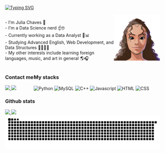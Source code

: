 [![Typing SVG](https://readme-typing-svg.herokuapp.com?font=Fira+Code&pause=1000&color=843EA1&width=435&lines=Hello!+Ol%C3%A1!+%EC%95%88%EB%85%95!++%F0%9F%91%8B;Hello!;Ol%C3%A1!+;%EC%95%88%EB%85%95!+;%F0%9F%91%8B)](https://git.io/typing-svg)

<img align="right" src="ezgif-3-ddb8331e7d.gif" alt="spider-lia" width="150" style="float: right;">
<p align="left">
 <br>
- I'm Julia Chaves 🫧 <br>
- I'm a Data Science nerd ☝️🤓<br> 
- Currently working as a Data Analyst 🥧📊<br>
- Studying Advanced English, Web Development, and Data Structures 👩🏽‍💻🧩<br>
- My other interests include learning foreign languages, music, and art in general 🌎🎧<br>

 <div style="display: flex; align-items: center; gap: 1px;">
  <div>
    <h3>Contact me</h3>
    <span>
      <a href="mailto:lialilinbox@gmail.com">
        <img src="https://img.shields.io/badge/-Gmail-%23333?style=for-the-badge&logo=gmail&logoColor=white" target="_blank">
      </a>
      <a href="https://www.linkedin.com/in/juliachavesdev" target="_blank">
        <img src="https://img.shields.io/badge/-LinkedIn-%230077B5?style=for-the-badge&logo=linkedin&logoColor=white" target="_blank">
      </a>
    </span>
  </div>
  <div>
    <h3>My stacks</h3>
    <span>
      <img align="center" alt="Python" height="30" width="40" src="https://cdn.jsdelivr.net/gh/devicons/devicon@latest/icons/python/python-original.svg">
      <img align="center" alt="MySQL" height="30" width="40" src="https://cdn.jsdelivr.net/gh/devicons/devicon@latest/icons/mysql/mysql-original.svg">
      <img align="center" alt="C++" height="30" width="40" src="https://cdn.jsdelivr.net/gh/devicons/devicon@latest/icons/cplusplus/cplusplus-original.svg">
      <img align="center" alt="Javascript" height="30" width="40" src="https://cdn.jsdelivr.net/gh/devicons/devicon@latest/icons/javascript/javascript-original.svg">
      <img align="center" alt="HTML" height="30" width="40" src="https://cdn.jsdelivr.net/gh/devicons/devicon@latest/icons/html5/html5-original.svg">
      <img align="center" alt="CSS" height="30" width="40" src="https://cdn.jsdelivr.net/gh/devicons/devicon@latest/icons/css3/css3-original.svg">
    </span>
  </div>
</div>

### Github stats
 <div>
   <a href="https://github.com/liapsps">
   <img height="160" src="https://github-readme-stats.vercel.app/api?username=liapsps&show_icons=true&theme=dracula&include_all_commits=true&count_private=true&hide_rank=false&rank_icon=github"/>
   <img height="160" src="https://github-readme-stats.vercel.app/api/top-langs/?username=liapsps&layout=compact&langs_count=10&theme=dracula"/>
</div>

<picture>
  <source media="(prefers-color-scheme:dark)" scrset="https://raw.githubusercontent.com/liapsps/liapsps/output/github-contribution-grid-snake-dark.svg">
  <img alt="github contribution grid snake animation" src="https://raw.githubusercontent.com/liapsps/liapsps/output/github-contribution-grid-snake-dark.svg">
</picture>
<br><br>

